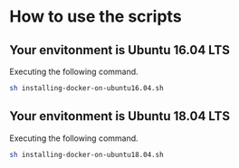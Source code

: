 # How to use the scripts

## Your envitonment is Ubuntu 16.04 LTS

Executing the following command.
```bash
sh installing-docker-on-ubuntu16.04.sh
```

## Your envitonment is Ubuntu 18.04 LTS

Executing the following command.
```bash
sh installing-docker-on-ubuntu18.04.sh
```
